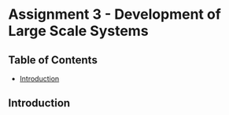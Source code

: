 # Assignment 3 - Development of Large Scale Systems

## Table of Contents

- [Introduction](#Introduction)

## Introduction
